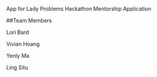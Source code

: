 App for Lady Problems Hackathon
Mentorship Application

##Team Members

Lori Bard

Vivian Hoang

Yenly Ma

Ling Situ
